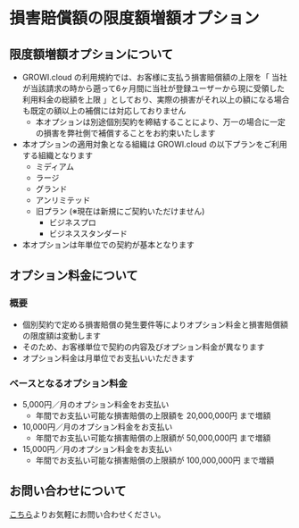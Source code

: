 # 損害賠償額の限度額増額オプション

## 限度額増額オプションについて

- GROWI.cloud の利用規約では、お客様に支払う損害賠償額の上限を「 当社が当該請求の時から遡って6ヶ月間に当社が登録ユーザーから現に受領した利用料金の総額を上限 」としており、実際の損害がそれ以上の額になる場合も既定の額以上の補償には対応しておりません
  - 本オプションは別途個別契約を締結することにより、万一の場合に一定の損害を弊社側で補償することをお約束いたします
- 本オプションの適用対象となる組織は GROWI.cloud の以下プランをご利用する組織となります
  - ミディアム
  - ラージ
  - グランド
  - アンリミテッド
  - 旧プラン (※現在は新規にご契約いただけません)
    - ビジネスプロ
    - ビジネススタンダード
- 本オプションは年単位での契約が基本となります

## オプション料金について

### 概要

- 個別契約で定める損害賠償の発生要件等によりオプション料金と損害賠償額の限度額は変動します
- そのため、お客様単位で契約の内容及びオプション料金が異なります
- オプション料金は月単位でお支払いいただきます

### ベースとなるオプション料金

- 5,000円／月のオプション料金をお支払い
  - 年間でお支払い可能な損害賠償の上限額を 20,000,000円 まで増額
- 10,000円／月のオプション料金をお支払い
  - 年間でお支払い可能な損害賠償の上限額が 50,000,000円 まで増額
- 15,000円／月のオプション料金をお支払い
  - 年間でお支払い可能な損害賠償の上限額が 100,000,000円 まで増額

## お問い合わせについて

[こちら](https://growi.cloud/contact)よりお気軽にお問い合わせください。
